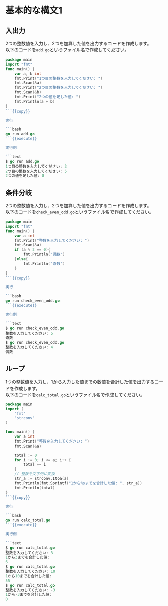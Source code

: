 # 基本的な構文1

## 入出力

2つの整数値を入力し、2つを加算した値を出力するコードを作成します。  
以下のコードを`add.go`というファイル名で作成してください。

```go
package main
import "fmt"
func main() {
	var a, b int
	fmt.Print("1つ目の整数を入力してください: ")
	fmt.Scan(&a)
	fmt.Print("2つ目の整数を入力してください: ")
	fmt.Scan(&b)
	fmt.Print("2つの値を足した値: ")
	fmt.Println(a + b)
}
```{{copy}}

実行

```bash
go run add.go
```{{execute}}

実行例

```text
$ go run add.go
1つ目の整数を入力してください: 3
2つ目の整数を入力してください: 5
2つの値を足した値: 8
```

## 条件分岐

2つの整数値を入力し、2つを加算した値を出力するコードを作成します。  
以下のコードを`check_even_odd.go`というファイル名で作成してください。

```go
package main
import "fmt"
func main() {
	var a int
	fmt.Print("整数を入力してください: ")
	fmt.Scan(&a)
	if (a % 2 == 0){
		fmt.Println("偶数")
	}else{
		fmt.Println("奇数")
	}
}
```{{copy}}

実行

```bash
go run check_even_odd.go
```{{execute}}

実行例

```text
$ go run check_even_odd.go
整数を入力してください: 5
奇数
$ go run check_even_odd.go
整数を入力してください: 4
偶数
```

## ループ

1つの整数値を入力し、1から入力した値までの数値を合計した値を出力するコードを作成します。  
以下のコードを`calc_total.go`というファイル名で作成してください。

```go
package main
import (
	"fmt"
	"strconv"
)

func main() {
	var a int
	fmt.Print("整数を入力してください: ")
	fmt.Scan(&a)

	total := 0
	for i := 0; i <= a; i++ {
		total += i
	}
	// 整数を文字列に変換
	str_a := strconv.Itoa(a)
	fmt.Println(fmt.Sprintf("1から%sまでを合計した値: ", str_a))
	fmt.Println(total)
}
```{{copy}}

実行

```bash
go run calc_total.go
```{{execute}}

実行例

```text
$ go run calc_total.go
整数を入力してください: 3
1から3までを合計した値: 
6
$ go run calc_total.go
整数を入力してください: 10
1から10までを合計した値: 
55
$ go run calc_total.go
整数を入力してください: -3
1から-3までを合計した値: 
0
```
